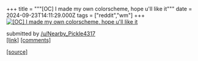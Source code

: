 +++
title = """[OC] I made my own colorscheme, hope u'll like it"""
date = 2024-09-23T14:11:29.000Z
tags = ["reddit","wm"]
+++
[![[OC] I made my own colorscheme, hope u'll like it](https://b.thumbs.redditmedia.com/a6S04CpaPeK_xEBPW6m372S3yuUnYUo8Ts70Al9FCzk.jpg "[OC] I made my own colorscheme, hope u'll like it")](https://www.reddit.com/r/unixporn/comments/1fnlejk/oc_i_made_my_own_colorscheme_hope_ull_like_it/)

submitted by [/u/Nearby\_Pickle4317](https://www.reddit.com/user/Nearby_Pickle4317)  
[\[link\]](https://www.reddit.com/gallery/1fnlejk) [\[comments\]](https://www.reddit.com/r/unixporn/comments/1fnlejk/oc_i_made_my_own_colorscheme_hope_ull_like_it/)

[[source]](https://www.reddit.com/r/unixporn/comments/1fnlejk/oc_i_made_my_own_colorscheme_hope_ull_like_it/)
